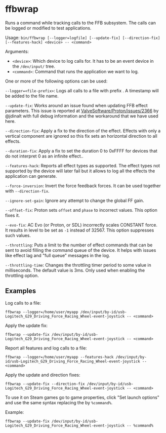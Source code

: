 # ffbwrap

Runs a command while tracking calls to the FFB subsystem. The calls can be
logged or modified to test applications.

Usage: `bin/ffbwrap [--logger=logfile] [--update-fix] [--direction-fix] [--features-hack] <device> -- <command>`

Arguments:

 - `<device>`: Which device to log calls for. It has to be an event device in
   the `/dev/input/` tree.
 - `<command>`: Command that runs the application we want to log.

One or more of the following options can be used:

  `--logger=<file-prefix>`: Logs all calls to a file with prefix <file-prefix>.
  A timestamp will be added to the file name.

  `--update-fix`: Works around an issue found when updating FFB effect parameters.
  This issue is reported at [ValveSoftware/Proton/issues/2366](https://github.com/ValveSoftware/Proton/issues/2366#issuecomment-539114450) by @jdinalt
  with full debug information and the workaround that we have used here.

  `--direction-fix`: Apply a fix to the direction of the effect. Effects with only
  a vertical component are ignored so this fix sets an horizontal direction to
  all effects.

  `--duration-fix`: Apply a fix to set the duration 0 to 0xFFFF for devices that
  do not interpret 0 as an infinite effect..

  `--features-hack`: Reports all effect types as supported. The effect types not
  supported by the device will later fail but it allows to log all the effects
  the application can generate.

  `--force-inversion`: Invert the force feedback forces. It can be used
  together with `--direction-fix`.

  `--ignore-set-gain`: Ignore any attempt to change the global FF gain.

  `--offset-fix`: Proton sets `offset` and `phase` to incorrect values. This
  option fixes it.

  `--evo-fix`: AC Evo (or Proton, or SDL) incorrectly scales CONSTANT force. 
  It results in level to be set as `-1` instead of 32567. This option suppresses such values.

  `--throttling`: Puts a limit to the number of effect commands that can be
  sent to avoid filling the command queue of the device. It helps with issues
  like effect lag and "full queue" messages in the log.

  `--throttling-time`: Changes the throttling timer period to some value in
  milliseconds. The default value is 3ms. Only used when enabling the
  throttling option.

## Examples

Log calls to a file:

  `ffbwrap --logger=/home/user/myapp /dev/input/by-id/usb-Logitech_G29_Driving_Force_Racing_Wheel-event-joystick -- <command>`

Apply the update fix:

  `ffbwrap --update-fix /dev/input/by-id/usb-Logitech_G29_Driving_Force_Racing_Wheel-event-joystick -- <command>`

Report all features and log calls to a file:

  `ffbwrap --logger=/home/user/myapp --features-hack /dev/input/by-id/usb-Logitech_G29_Driving_Force_Racing_Wheel-event-joystick -- <command>`

Apply the update and direction fixes:

  `ffbwrap --update-fix --direction-fix /dev/input/by-id/usb-Logitech_G29_Driving_Force_Racing_Wheel-event-joystick -- <command>`

To use it on Steam games go to game properties, click "Set launch options" and
use the same syntax replacing the <command> by `%command%`.

Example:

  `ffbwrap --update-fix /dev/input/by-id/usb-Logitech_G29_Driving_Force_Racing_Wheel-event-joystick -- %command%`

